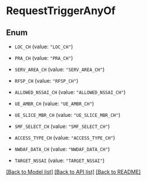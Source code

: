 # RequestTriggerAnyOf

## Enum


* `LOC_CH` (value: `"LOC_CH"`)

* `PRA_CH` (value: `"PRA_CH"`)

* `SERV_AREA_CH` (value: `"SERV_AREA_CH"`)

* `RFSP_CH` (value: `"RFSP_CH"`)

* `ALLOWED_NSSAI_CH` (value: `"ALLOWED_NSSAI_CH"`)

* `UE_AMBR_CH` (value: `"UE_AMBR_CH"`)

* `UE_SLICE_MBR_CH` (value: `"UE_SLICE_MBR_CH"`)

* `SMF_SELECT_CH` (value: `"SMF_SELECT_CH"`)

* `ACCESS_TYPE_CH` (value: `"ACCESS_TYPE_CH"`)

* `NWDAF_DATA_CH` (value: `"NWDAF_DATA_CH"`)

* `TARGET_NSSAI` (value: `"TARGET_NSSAI"`)


[[Back to Model list]](../README.md#documentation-for-models) [[Back to API list]](../README.md#documentation-for-api-endpoints) [[Back to README]](../README.md)



